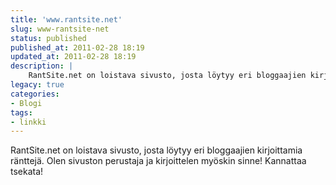 ```yaml
---
title: 'www.rantsite.net'
slug: www-rantsite-net
status: published
published_at: 2011-02-28 18:19
updated_at: 2011-02-28 18:19
description: |
    RantSite.net on loistava sivusto, josta löytyy eri bloggaajien kirjoittamia ränttejä. Olen sivuston perustaja ja kirjoittelen myöskin sinne! Kannattaa tsekata!
legacy: true
categories:
- Blogi
tags:
- linkki
---
```


<p>RantSite.net on loistava sivusto, josta löytyy eri bloggaajien kirjoittamia ränttejä. Olen sivuston perustaja ja kirjoittelen myöskin sinne! Kannattaa tsekata!</p>